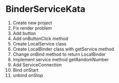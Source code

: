 # BinderServiceKata

1. Create new project
2. Fix render problem
2. Add button
3. Add onButtonClick method
4. Create LocalService class
5. Create LocalBinder  class with getService method
6. Change onBind method to return LocalBinder
7. Implement service method getRandomNumber
8. Add ServiceConnection
9. Bind onStart
10. unbind onStop
